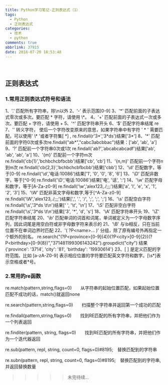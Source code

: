 ```yaml
---
title: Python学习笔记-正则表达式（1）
tags:
  - Python
  - 正则表达式
categories:
  - 技术
  - python
comments: true
abbrlink: 37915
date: 2018-07-20 18:53:48
---
```

&#8195;&#8195;
## 正则表达式
### 1.常用正则表达式符号和语法

1、'.' 匹配所有字符串，除\n以外
2、‘-’ 表示范围[0-9]
3、'\*' 匹配前面的子表达式零次或多次。要匹配 * 字符，请使用 \\\*。
4、'+' 匹配前面的子表达式一次或多次。要匹配 + 字符，请使用 \+
5、'\^' 匹配字符串开头
6、‘$’ 匹配字符串结尾 re
7、'\' 转义字符， 使后一个字符改变原来的意思，如果字符串中有字符 ' \* ' 需要匹配，可以使用' \\\* '或者字符集[ \*] , re.findall(r'3\*','3\*ds')结果['3*']
8、'\*' 匹配前面的字符0次或多次re.findall("ab\*","cabc3abcbbac")结果：['ab', 'ab', 'a']
9、‘?’ 匹配前一个字符串0次或1次 re.findall('ab?','abcabcabcadf')结果['ab', 'ab', 'ab', 'a']
10、'{m}' 匹配前一个字符m次 re.findall('cb{1}','bchbchcbfbcbb')结果['cb', 'cb']
11、'{n,m}' 匹配前一个字符n到m次 re.findall('cb{2,3}','bchbchcbfbcbb')结果['cbb']
12、'\d' 匹配数字，等于[0-9] re.findall('\d','电话:10086')结果['1', '0', '0', '8', '6']
13、'\D' 匹配非数字，等于[^0-9] re.findall('\D','电话:10086')结果['电', '话', ':']
14、'\w' 匹配字母和数字，等于[A-Za-z0-9] re.findall('\w','alex123,./;;;')结果['a', 'l', 'e', 'x', '1', '2', '3']
15、'\W' 匹配非英文字母和数字,等于[^A-Za-z0-9] re.findall('\W','alex123,./;;;')结果[',', '.', '/', ';', ';', ';']
16、'\s' 匹配空白字符 re.findall('\s','3\*ds \t\n')结果[' ', '\t', '\n']
17、'\S' 匹配非空白字符 re.findall('\s','3\*ds \t\n')结果['3', '\*', 'd', 's']
18、'\A' 匹配字符串开头
19、'\Z' 匹配字符串结尾
20、'\b' 匹配单词的词首和词尾，单词被定义为一个字母数字序列，因此词尾是用空白符或非字母数字符来表示的
21、'\B' 与\b相反，只在当前位置不在单词边界时匹配
22、'( ?P\<name\>... )' 分组，除了原有编号外再指定一个额外的别名。 re.search("(?P\<province>[0-9]{4})(?P\<city>[0-9]{2})(?P\<birthday\>[0-9{8})","371481199306143242").groupdict("city") 结果{'province': '3714', 'city': '81', 'birthday': '19930614'}
23、[ ] 是定义匹配的字符范围。比如 [a-zA-Z0-9] 表示相应位置的字符要匹配英文字符和数字。[\s\*]表示空格或者*号。

### 2.常用的re函数
re.match(pattern,string,flags=0)&#8195;&#8195;从字符串的起始位置匹配，如果起始位置匹配不成功的话，match()就返回none

re.search(pattern,string,flags=0)&#8195;&#8195;扫描整个字符串并返回第一个成功的匹配

re.findall(pattern,string,flags=0)&#8195;&#8195;找到RE匹配的所有字符串，并把他们作为一个列表返回

re.finditer(pattern, string, flags=0)&#8195;&#8195;找到RE匹配的所有字符串，并把他们作为一个迭代器返回

re.sub(pattern, repl, string, count=0, flags=0)#8195;&#8195;替换匹配到的字符串

re.subn(pattern, repl, string, count=0, flags=0)#8195;&#8195;替换匹配到的字符串,并返回替换数量



>>>>>未完待续...








